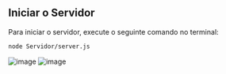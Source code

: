 
## Iniciar o Servidor

Para iniciar o servidor, execute o seguinte comando no terminal:

```bash
node Servidor/server.js
```

![image](https://github.com/user-attachments/assets/f4cbe0a3-8734-417f-bcf8-c0e9d3b790ae)
![image](https://github.com/user-attachments/assets/15b0ca3c-5463-43ce-91d6-c4a84fe0c31d)




